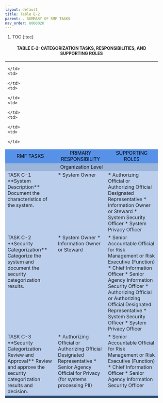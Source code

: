 ```yaml
---
layout: default
title: Table E-2 
parent: . SUMMARY OF RMF TASKS 
nav_order: 8000020
---
```


1. TOC
{:toc}

<h4 style='text-align:center'>TABLE E-2: CATEGORIZATION TASKS, RESPONSIBILITIES, AND SUPPORTING ROLES</h4>
<table>
  <tr>
    <td>

    </td>
    <td>

    </td>
    <td>

    </td>
    <td>

    </td>
    <td>

    </td>
    <td>

    </td>
  </tr>
  <tr>
    <td colspan="2" style="background-color:#5892e8;text-align: center">
<span style="color:#000000">RMF TASKS</span>
    </td>
    <td colspan="2" style="background-color:#5892e8;text-align: center">
<span style="color:#000000">PRIMARY RESPONSIBILITY</span>
    </td>
    <td colspan="2" style="background-color:#5892e8;text-align: center">
<span style="color:#000000">SUPPORTING ROLES</span>
    </td>
  </tr>
  <tr>
    <td colspan="6" style="background-color:#9cb5db;text-align: center">
<span style="color:#000000">Organization Level</span>
    </td>
  </tr>
  <tr>
<td colspan="2" style="background-color:#bbcfed;vertical-align:top;" markdown="1">
TASK C-1    
**System Description**  
Document the characteristics of the system.
</td>
<td colspan="2" style="background-color:#bbcfed;vertical-align:top;" markdown="1">
* System Owner
</td>
<td colspan="2" style="background-color:#bbcfed;vertical-align:top;" markdown="1">
* Authorizing Official or Authorizing Official Designated Representative
* Information Owner or Steward
* System Security Officer
* System Privacy Officer
</td>
  </tr>
  <tr>
<td colspan="2" style="background-color:#bbcfed;vertical-align:top;" markdown="1">
TASK C-2
**Security Categorization**
Categorize the system and document the security categorization results.
</td>
<td colspan="2" style="background-color:#bbcfed;vertical-align:top;" markdown="1">
* System Owner
* Information Owner or Steward
</td>
<td colspan="2" style="background-color:#bbcfed;vertical-align:top;" markdown="1">
* Senior Accountable Official for Risk Management or Risk Executive (Function)
* Chief Information Officer
* Senior Agency Information Security Officer
* Authorizing Official or Authorizing Official Designated Representative
* System Security Officer
* System Privacy Officer
</td>
  </tr>
  <tr>
<td colspan="2" style="background-color:#bbcfed;vertical-align:top;" markdown="1">
TASK C-3 
**Security Categorization Review and Approval**
Review and approve the security categorization results and decision.
</td>
<td colspan="2" style="background-color:#bbcfed;vertical-align:top;" markdown="1">
* Authorizing Official or Authorizing Official Designated Representative
* Senior Agency Official for Privacy (for systems processing PII)
</td>
<td colspan="2" style="background-color:#bbcfed;vertical-align:top;" markdown="1">
* Senior Accountable Official for Risk Management or Risk Executive (Function)
* Chief Information Officer
* Senior Agency Information Security Officer
</td>
  </tr>
  <tr>
    <td colspan="6" style="background-color:#224b7a;text-align: center">
<span style="color:#000000"></span>
    </td>
  </tr>
</table>

